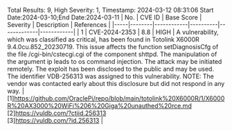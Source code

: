 Total Results: 9, High Severity: 1, Timestamp: 2024-03-12 08:31:06
Start Date:2024-03-10;End Date:2024-03-11
| No. | CVE ID | Base Score | Severity | Description | References |
|-----|--------|------------|----------|-------------|------------|
| 1 | CVE-2024-2353 | 8.8  | HIGH | A vulnerability, which was classified as critical, has been found in Totolink X6000R 9.4.0cu.852_20230719. This issue affects the function setDiagnosisCfg of the file /cgi-bin/cstecgi.cgi of the component shttpd. The manipulation of the argument ip leads to os command injection. The attack may be initiated remotely. The exploit has been disclosed to the public and may be used. The identifier VDB-256313 was assigned to this vulnerability. NOTE: The vendor was contacted early about this disclosure but did not respond in any way. | [1]https://github.com/OraclePi/repo/blob/main/totolink%20X6000R/1/X6000R%20AX3000%20WiFi%206%20Giga%20unauthed%20rce.md<br>[2]https://vuldb.com/?ctiid.256313<br>[3]https://vuldb.com/?id.256313 |
